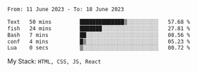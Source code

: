 <!--START_SECTION:waka-->

```txt
From: 11 June 2023 - To: 18 June 2023

Text   50 mins         ██████████████▒░░░░░░░░░░   57.68 %
fish   24 mins         ███████░░░░░░░░░░░░░░░░░░   27.81 %
Bash   7 mins          ██░░░░░░░░░░░░░░░░░░░░░░░   08.56 %
conf   4 mins          █▒░░░░░░░░░░░░░░░░░░░░░░░   05.23 %
Lua    0 secs          ▒░░░░░░░░░░░░░░░░░░░░░░░░   00.72 %
```

<!--END_SECTION:waka-->
My Stack: `HTML, CSS, JS, React`
